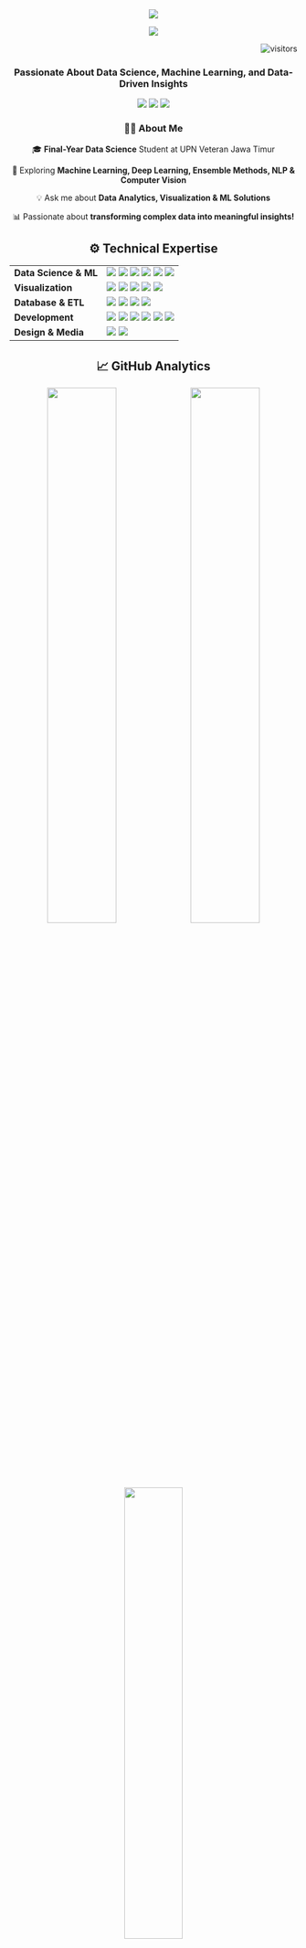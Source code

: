 <div align="center">
  <img src="https://capsule-render.vercel.app/api?type=waving&color=gradient&height=200&section=header&text=Rangga%20Laksana&fontSize=80&fontAlignY=35&animation=fadeIn&fontColor=white" />
</div>

<p align="center">
  <img src="https://readme-typing-svg.herokuapp.com/?font=Fira+Code&pause=1000&color=8A2BE2&width=435&lines=Data+Science+%7C+Machine+Learning+%7C+AI;Transforming+data+into+insights;Building+intelligent+solutions" />
</p>

<p align="right">
  <img src="https://visitor-badge.laobi.icu/badge?page_id=Ranggaalan.Ranggaalan&format=true&left_color=black&right_color=purple" alt="visitors"/>
</p>

<h3 align="center">Passionate About Data Science, Machine Learning, and Data-Driven Insights</h3>

<div align="center">
  <a href="mailto:ranggaalan90@gmail.com"><img src="https://img.shields.io/badge/Gmail-333333?style=for-the-badge&logo=gmail&logoColor=red" /></a>
  <a href="https://www.linkedin.com/in/rangga-laksana" target="_blank"><img src="https://img.shields.io/badge/LinkedIn-0077B5?style=for-the-badge&logo=linkedin&logoColor=white" /></a>
  <a href="https://Ranggaalan.github.io" target="_blank"><img src="https://img.shields.io/badge/Portfolio-FF5722?style=for-the-badge&logo=todoist&logoColor=white" /></a>
</div>

<div align="center">
  <h3>👨‍💻 About Me</h3>
  
  🎓 **Final-Year Data Science** Student at UPN Veteran Jawa Timur
  
  🚀 Exploring **Machine Learning, Deep Learning, Ensemble Methods, NLP & Computer Vision**
  
  💡 Ask me about **Data Analytics, Visualization & ML Solutions**
  
  📊 Passionate about **transforming complex data into meaningful insights!**
</div>

<div align="center">
  <h2>⚙️ Technical Expertise</h2>
</div>

<table align="center" border="0" cellspacing="0" cellpadding="0">
  <tr>
    <td><strong>Data Science & ML</strong></td>
    <td>
      <img src="https://img.shields.io/badge/Python-3776AB?style=flat-square&logo=python&logoColor=white" />
      <img src="https://img.shields.io/badge/Pandas-150458?style=flat-square&logo=pandas&logoColor=white" />
      <img src="https://img.shields.io/badge/NumPy-013243?style=flat-square&logo=numpy&logoColor=white" />
      <img src="https://img.shields.io/badge/SciPy-8CAAE6?style=flat-square&logo=scipy&logoColor=white" />
      <img src="https://img.shields.io/badge/scikit_learn-F7931E?style=flat-square&logo=scikit-learn&logoColor=white" />
      <img src="https://img.shields.io/badge/TensorFlow-FF6F00?style=flat-square&logo=tensorflow&logoColor=white" />
    </td>
  </tr>
  <tr>
    <td><strong>Visualization</strong></td>
    <td>
      <img src="https://img.shields.io/badge/Power_BI-F2C811?style=flat-square&logo=powerbi&logoColor=black" />
      <img src="https://img.shields.io/badge/Tableau-E97627?style=flat-square&logo=tableau&logoColor=white" />
      <img src="https://img.shields.io/badge/Looker_Studio-4285F4?style=flat-square&logo=google&logoColor=white" />
      <img src="https://img.shields.io/badge/matplotlib-11557c?style=flat-square" />
      <img src="https://img.shields.io/badge/seaborn-3580AD?style=flat-square" />
    </td>
  </tr>
  <tr>
    <td><strong>Database & ETL</strong></td>
    <td>
      <img src="https://img.shields.io/badge/MySQL-4479A1?style=flat-square&logo=mysql&logoColor=white" />
      <img src="https://img.shields.io/badge/Pentaho-E00000?style=flat-square&logo=pentaho&logoColor=white" />
      <img src="https://img.shields.io/badge/Microsoft_Excel-217346?style=flat-square&logo=microsoft-excel&logoColor=white" />
      <img src="https://img.shields.io/badge/SQL-025E8C?style=flat-square&logo=sql&logoColor=white" />
    </td>
  </tr>
  <tr>
    <td><strong>Development</strong></td>
    <td>
      <img src="https://img.shields.io/badge/VS_Code-007ACC?style=flat-square&logo=visual-studio-code&logoColor=white" />
      <img src="https://img.shields.io/badge/Anaconda-44A833?style=flat-square&logo=anaconda&logoColor=white" />
      <img src="https://img.shields.io/badge/Jupyter-F37626?style=flat-square&logo=jupyter&logoColor=white" />
      <img src="https://img.shields.io/badge/XAMPP-FB7A24?style=flat-square&logo=xampp&logoColor=white" />
      <img src="https://img.shields.io/badge/Streamlit-FF4B4B?style=flat-square&logo=streamlit&logoColor=white" />
      <img src="https://img.shields.io/badge/Git-F05032?style=flat-square&logo=git&logoColor=white" />
    </td>
  </tr>
  <tr>
    <td><strong>Design & Media</strong></td>
    <td>
      <img src="https://img.shields.io/badge/Canva-00C4CC?style=flat-square&logo=canva&logoColor=white" />
      <img src="https://img.shields.io/badge/CapCut-000000?style=flat-square&logo=capcut&logoColor=white" />
    </td>
  </tr>
</table>

<div align="center">
  <h2>📈 GitHub Analytics</h2>
</div>

<p align="center">
  <img width="49%" src="https://github-readme-stats.vercel.app/api?username=Ranggaalan&show_icons=true&count_private=true&theme=tokyonight&hide_border=true" />
  <img width="49%" src="https://github-readme-streak-stats.herokuapp.com/?user=Ranggaalan&theme=tokyonight&hide_border=true" />
</p>

<p align="center">
  <img width="45%" src="https://github-readme-stats.vercel.app/api/top-langs/?username=Ranggaalan&layout=compact&theme=tokyonight&hide_border=true" />
</p>

<p align="center">
  <img width="90%" src="https://github-profile-trophy.vercel.app/?username=Ranggaalan&theme=tokyonight&no-frame=true&row=1&column=7" />
</p>

<div align="center">
  <img width="100%" src="https://github-readme-activity-graph.vercel.app/graph?username=Ranggaalan&theme=tokyo-night&hide_border=true" alt="Contribution Graph" />
</div>

<br>

<div align="center">
  <h2>💡 Featured Projects</h2>
  <a href="https://github.com/Ranggaalan/Ranggaalan">
    <img width="49%" src="https://github-readme-stats.vercel.app/api/pin/?username=Ranggaalan&repo=Ranggaalan&theme=tokyonight&hide_border=true" />
  </a>
  <a href="https://github.com/Ranggaalan/project-2">
    <img width="49%" src="https://github-readme-stats.vercel.app/api/pin/?username=Ranggaalan&repo=project-2&theme=tokyonight&hide_border=true" />
  </a>
</div>

<br>

<div align="center">
  <img src="https://quotes-github-readme.vercel.app/api?type=horizontal&theme=tokyonight" />
</div>

<br>

<div align="center">
  <h2>💭 Data Science Wisdom</h2>
  <b><i>"In God we trust. All others must bring data."</i></b><br>
  - W. Edwards Deming
</div>

<div align="center">
  <br>
  <a href="https://www.linkedin.com/in/rangga-laksana">
    <img src="https://img.shields.io/badge/Connect%20With%20Me-0077B5?style=for-the-badge&logo=linkedin&logoColor=white" />
  </a>
</div>

<div align="center">
  <img src="https://capsule-render.vercel.app/api?type=waving&color=gradient&height=120&section=footer&animation=fadeIn" />
</div>
